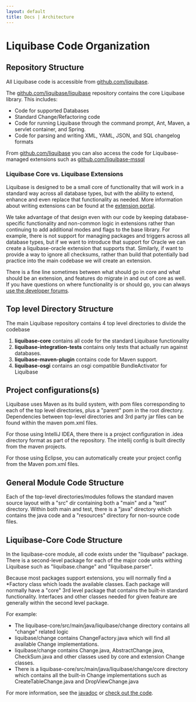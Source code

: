 ```yaml
---
layout: default
title: Docs | Architecture 
---
```


# Liquibase Code Organization

## Repository Structure

All Liquibase code is accessible from [github.com/liquibase](http://github.com/liquibase).

The [github.com/liquibase/liquibase](http://github.com/liquibase/liquibase) repository contains the core Liquibase library. This includes:

* Code for supported Databases
* Standard Change/Refactoring code
* Code for running Liquibase through the command prompt, Ant, Maven, a servlet container, and Spring.
* Code for parsing and writing XML, YAML, JSON, and SQL changelog formats

From [github.com/liquibase](http://github.com/liquibase) you can also access the code for Liquibase-managed extensions such as [github.com/liquibase-mssql](http://github.com/liquibase/liquibase-mssql)

### Liquibase Core vs. Liquibase Extensions

Liquibase is designed to be a small core of functionality that will work in a standard way across all database types, but with the ability to extend, enhance and even replace that functionality as needed.
More information about writing extensions can be found at the [extension portal](../extensions/index.html).

We take advantage of that design even with our code by keeping database-specific functionality and non-common logic in extensions rather than continuing to add additional modes and flags to the base library.
For example, there is not support for managing packages and triggers across all database types, but if we want to introduce that support for Oracle we can create a liquibase-oracle extension that supports that.
Similarly, if want to provide a way to ignore all checksums, rather than build that potentially bad practice into the main codebase we will create an extension.

There is a fine line sometimes between what should go in core and what should be an extension, and features do migrate in and out of core as well. If you have questions on where functionality is or should go,
you can always [use the developer forums](../community/index.html).

## Top level Directory Structure

The main Liquibase repository contains 4 top level directories to divide the codebase

1. **liquibase-core** contains all code for the standard Liquibase functionality
1. **liquibase-integration-tests** contains only tests that actually run against databases.
1. **liquibase-maven-plugin** contains code for Maven support.
1. **liquibase-osgi** contains an osgi compatible BundleActivator for Liquibase

## Project configurations(s)

Liquibase uses Maven as its build system, with pom files corresponding to each of the top level directories, plus a "parent" pom in the root directory.
Dependencies between top-level directories and 3rd party jar files can be found within the maven pom.xml files.

For those using IntelliJ IDEA, there there is a project configuration in .idea directory format as part of the repository.
The intellij config is built directly from the maven projects.

For those using Eclipse, you can automatically create your project config from the Maven pom.xml files.

## General Module Code Structure

Each of the top-level directories/modules follows the standard maven source layout with a "src" dir containing both a "main" and a "test" directory.
Within both main and test, there is a "java" directory which contains the java code and a "resources" directory for non-source code files.

## Liquibase-Core Code Structure

In the liquibase-core module, all code exists under the "liquibase" package.
There is a second-level package for each of the major code units withing Liquibase such as "liquibase.change" and "liquibase.parser".

Because most packages support extensions, you will normally find a \*Factory class which loads the available classes. Each package will normally have a "core" 3rd level package that contains the built-in standard functionality.
Interfaces and other classes needed for given feature are generally within the second level package.

For example:

* The liquibase-core/src/main/java/liquibase/change directory contains all "change" related logic
* liquibase/change contains ChangeFactory.java which will find all available Change implementations.
* liquibase/change contains Change.java, AbstractChange.java, CheckSum.java and other classes used by core and extension Change classes.
* There is a liquibase-core/src/main/java/liquibase/change/core directory which contains all the built-in Change implementations such as CreateTableChange.java and DropViewChange.java

For more information, see the [javadoc](../javadoc/index.html) or [check out the code](http://github.com/liquibase/liquibase).
